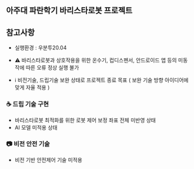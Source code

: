## 아주대 파란학기 바리스타로봇 프로젝트

## 참고사항
 * 실행환경 : 우분투20.04
 * ⚠️ 바리스타로봇과 상호작용을 위한 온수기, 컵디스펜서, 안드로이드 앱 등의 미동작에 따른 오류 정상 실행 불가
 
 * ℹ️ 비전기술, 드립기술 보완 상태로 프로젝트 종료 목표
       ( 보완 기술 방향 아이디어에 맞게 자율 적용 ) 

### ☕ 드립 기술 구현
 * 바리스타로봇 최적화를 위한 로봇 제어 보정 좌표 전체 미반영 상태
 * AI 모델 미적용 상태

### 📷 비전 안전 기술
 * 비전 기반 안전제어 기술 미적용
